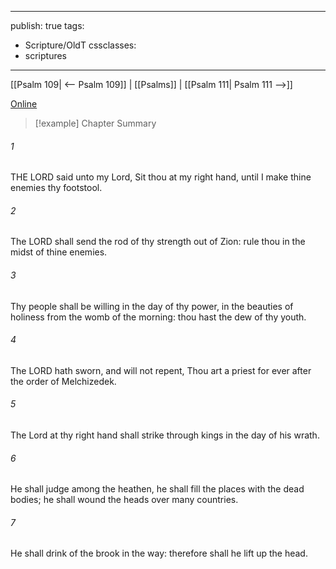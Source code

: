 

---
publish: true
tags:
  - Scripture/OldT
cssclasses:
  - scriptures
---
[[Psalm 109| <-- Psalm 109]] | [[Psalms]] | [[Psalm 111| Psalm 111 -->]]

[Online](https://churchofjesuschrist.org/study/scriptures/ot/ps/110?lang=eng)

>[!example] Chapter Summary
>
###### 1
THE LORD said unto my Lord, Sit thou at my right hand, until I make thine enemies thy footstool.
###### 2
The LORD shall send the rod of thy strength out of Zion: rule thou in the midst of thine enemies.
###### 3
Thy people shall be willing in the day of thy power, in the beauties of holiness from the womb of the morning: thou hast the dew of thy youth.
###### 4
The LORD hath sworn, and will not repent, Thou art a priest for ever after the order of Melchizedek.
###### 5
The Lord at thy right hand shall strike through kings in the day of his wrath.
###### 6
He shall judge among the heathen, he shall fill the places with the dead bodies; he shall wound the heads over many countries.
###### 7
He shall drink of the brook in the way: therefore shall he lift up the head.



